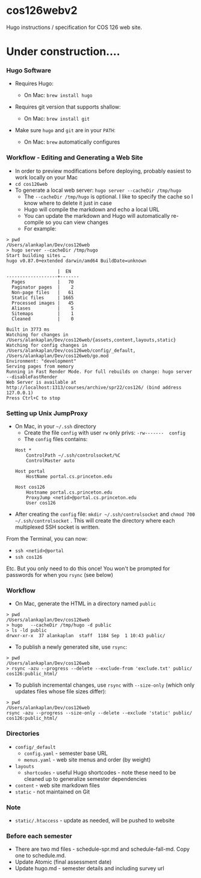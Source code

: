 # cos126webv2
Hugo instructions / specification for COS 126 web site.

# Under construction....

### Hugo Software 
- Requires Hugo:
  - On Mac: `brew install hugo`

- Requires git version that supports shallow:
  - On Mac: `brew install git`

- Make sure `hugo` and  `git` are in your `PATH`:
  - On Mac: `brew` automatically configures 

### Workflow - Editing and Generating a Web Site

- In order to preview modifications before deploying, probably easiest to work locally on your Mac
- `cd cos126web`
- To generate a local web server: `hugo server --cacheDir /tmp/hugo`
  - The `--cacheDir /tmp/hugo` is optional.  I like to specify the cache so I know where to delete it just in case
  - Hugo will compile the markdown and echo  a local URL
  - You can update the markdown and Hugo will automatically re-compile so you can view changes
  - For example:
```
> pwd
/Users/alankaplan/Dev/cos126web
> hugo server --cacheDir /tmp/hugo
Start building sites … 
hugo v0.87.0+extended darwin/amd64 BuildDate=unknown

                   |  EN   
-------------------+-------
  Pages            |   70  
  Paginator pages  |    2  
  Non-page files   |   61  
  Static files     | 1665  
  Processed images |   45  
  Aliases          |    5  
  Sitemaps         |    1  
  Cleaned          |    0  

Built in 3773 ms
Watching for changes in /Users/alankaplan/Dev/cos126web/{assets,content,layouts,static}
Watching for config changes in /Users/alankaplan/Dev/cos126web/config/_default, /Users/alankaplan/Dev/cos126web/go.mod
Environment: "development"
Serving pages from memory
Running in Fast Render Mode. For full rebuilds on change: hugo server --disableFastRender
Web Server is available at http://localhost:1313/courses/archive/spr22/cos126/ (bind address 127.0.0.1)
Press Ctrl+C to stop
```
  
### Setting up Unix JumpProxy
- On Mac, in your `~/.ssh` directory
   - Create the file `config` with user `rw` only privs: `-rw-------  config`
   - The `config`  files contains:
   ```
   Host *
       ControlPath ~/.ssh/controlsocket/%C
       ControlMaster auto

   Host portal
       HostName portal.cs.princeton.edu
 
   Host cos126
       Hostname portal.cs.princeton.edu
       ProxyJump <netid>@portal.cs.princeton.edu
       User cos126
   ```
- After creating the `config` file:  `mkdir ~/.ssh/controlsocket` and `chmod 700 ~/.ssh/controlsocket` . This will create the directory where each multiplexed SSH socket is written.

From the Terminal, you can now:
- `ssh <netid>@portal`
- `ssh cos126`

Etc.  But you only need to do this once!  You won't be prompted for passwords for when you `rsync` (see below)

### Workflow

- On Mac, generate the HTML in a directory named `public`
```
> pwd
/Users/alankaplan/Dev/cos126web
> hugo   --cacheDir /tmp/hugo -d public
> ls -ld public
drwxr-xr-x  37 alankaplan  staff  1184 Sep  1 10:43 public/
```

- To publish a newly generated site, use `rsync`:
```
> pwd
/Users/alankaplan/Dev/cos126web
> rsync -azu --progress --delete --exclude-from 'exclude.txt' public/ cos126:public_html/
```

- To publish incremental changes, use `rsync` with `--size-only` (which only updates files whose file sizes differ):
```
> pwd
/Users/alankaplan/Dev/cos126web
rsync -azu --progress --size-only --delete --exclude 'static' public/ cos126:public_html/
```

### Directories
- `config/_default` 
  - `config.yaml` - semester base URL
  - `menus.yaml` - web site menus and order (by weight)
- `layouts`
  - `shortcodes` - useful Hugo shortcodes - note these need to be cleaned up to generalize semester dependencies
- `content` - web site markdown files
- `static` - not maintained on Git

### Note
- `static/.htaccess` - update as needed, will be pushed to website


### Before each semester
- There are two md files - schedule-spr.md and schedule-fall-md. Copy one to schedule.md.
- Update Atomic (final assessment date)
- Update hugo.md - semester details and including survey  url
